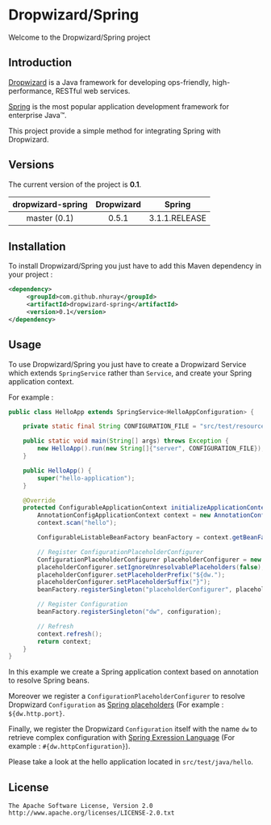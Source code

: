 Dropwizard/Spring
===================================

Welcome to the Dropwizard/Spring project


Introduction
------------

[Dropwizard](http://dropwizard.codahale.com) is a Java framework for developing ops-friendly, high-performance, RESTful web services.

[Spring](http://www.springsource.org/spring-framework) is the most popular application development framework for enterprise Java™.

This project provide a simple method for integrating Spring with Dropwizard.


Versions
------------

The current version of the project is **0.1**.

| dropwizard-spring  | Dropwizard   | Spring        |
|:------------------:|:------------:|:-------------:|
| master (0.1)       | 0.5.1        | 3.1.1.RELEASE |


Installation
------------


To install Dropwizard/Spring you just have to add this Maven dependency in your project :

```xml
<dependency>
     <groupId>com.github.nhuray</groupId>
     <artifactId>dropwizard-spring</artifactId>
     <version>0.1</version>
</dependency>
```

Usage
------------

To use Dropwizard/Spring you just have to create a Dropwizard Service which extends ```SpringService``` rather than ```Service```, and create your Spring application context.

For example :

```java
public class HelloApp extends SpringService<HelloAppConfiguration> {

    private static final String CONFIGURATION_FILE = "src/test/resources/hello/hello.yml";

    public static void main(String[] args) throws Exception {
        new HelloApp().run(new String[]{"server", CONFIGURATION_FILE});
    }

    public HelloApp() {
        super("hello-application");
    }

    @Override
    protected ConfigurableApplicationContext initializeApplicationContext(HelloAppConfiguration configuration, Environment environment) throws BeansException {
        AnnotationConfigApplicationContext context = new AnnotationConfigApplicationContext();
        context.scan("hello");

        ConfigurableListableBeanFactory beanFactory = context.getBeanFactory();

        // Register ConfigurationPlaceholderConfigurer
        ConfigurationPlaceholderConfigurer placeholderConfigurer = new ConfigurationPlaceholderConfigurer(configuration);
        placeholderConfigurer.setIgnoreUnresolvablePlaceholders(false); // To test all placeholders are resolved
        placeholderConfigurer.setPlaceholderPrefix("${dw.");
        placeholderConfigurer.setPlaceholderSuffix("}");
        beanFactory.registerSingleton("placeholderConfigurer", placeholderConfigurer);

        // Register Configuration
        beanFactory.registerSingleton("dw", configuration);

        // Refresh
        context.refresh();
        return context;
    }
}
```

In this example we create a Spring application context based on annotation to resolve Spring beans.

Moreover we register a ```ConfigurationPlaceholderConfigurer``` to resolve Dropwizard ```Configuration``` as [Spring placeholders](http://static.springsource.org/spring/docs/3.1.x/spring-framework-reference/html/beans.html#beans-factory-placeholderconfigurer) (For example : ```${dw.http.port}```.

Finally, we register the Dropwizard ```Configuration``` itself with the name ```dw``` to retrieve complex configuration with [Spring Exression Language](http://static.springsource.org/spring/docs/3.1.x/spring-framework-reference/html/expressions.html) (For example : ```#{dw.httpConfiguration}```).

Please take a look at the hello application located in ```src/test/java/hello```.


License
------------

    The Apache Software License, Version 2.0
    http://www.apache.org/licenses/LICENSE-2.0.txt

